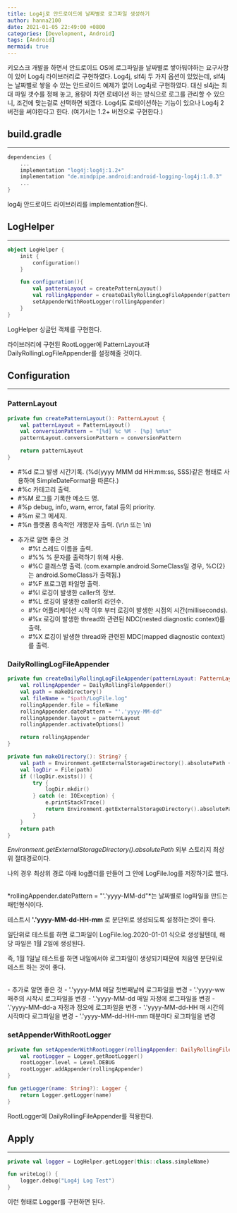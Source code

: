 ```yaml
---
title: Log4j로 안드로이드에 날짜별로 로그파일 생성하기
author: hanna2100
date: 2021-01-05 22:49:00 +0800
categories: [Development, Android]
tags: [Android]
mermaid: true
---
```


키오스크 개발을 하면서 안드로이드 OS에 로그파일을 날짜별로 쌓아둬야하는 요구사항이 있어 Log4j 라이브러리로 구현하였다.
Log4j, slf4j 두 가지 옵션이 있었는데, slf4j는 날짜별로 쌓을 수 있는 안드로이드 예제가 없어 Log4j로 구현하였다.
대신 sl4j는 최대 파일 갯수를 정해 놓고, 용량이 차면 로테이션 하는 방식으로 로그를 관리할 수 있으니, 조건에 맞는걸로 선택하면 되겠다.
Log4j도 로테이션하는 기능이 있으나 Log4j 2버전을 써야한다고 한다. (여기서는 1.2+ 버전으로 구현한다.)


## build.gradle
---
```kotlin
dependencies {
    ...
    implementation "log4j:log4j:1.2+"
    implementation "de.mindpipe.android:android-logging-log4j:1.0.3"
    ...
}
```
log4j 안드로이드 라이브러리를 implementation한다.

## LogHelper
---
```kotlin
object LogHelper {
    init {
        configuration()
    }

    fun configuration(){
        val patternLayout = createPatternLayout()
        val rollingAppender = createDailyRollingLogFileAppender(patternLayout)
        setAppenderWithRootLogger(rollingAppender)
    }
}
```
LogHelper 싱글턴 객체를 구현한다.

라이브러리에 구현된 RootLogger에 PatternLayout과 DailyRollingLogFileAppender를 설정해줄 것이다.


## Configuration
---
### PatternLayout
```kotlin
private fun createPatternLayout(): PatternLayout {
    val patternLayout = PatternLayout()
    val conversionPattern = "[%d] %c %M - [%p] %m%n"
    patternLayout.conversionPattern = conversionPattern

    return patternLayout
}
```
- #%d  로그 발생 시간기록. (%d{yyyy MMM dd HH:mm:ss, SSS}같은 형태로 사용하며 SimpleDateFormat을 따른다.)
- #%c  카테고리 출력.
- #%M  로그를 기록한 메소드 명.
- #%p  debug, info, warn, error, fatal 등의 priority.
- #%m  로그 메세지.
- #%n  플랫폼 종속적인 개행문자 출력. (\r\n 또는 \n)  

+ 추가로 알면 좋은 것
    - #%t  스레드 이름을 출력.  
    - #%%  % 문자를 출력하기 위해 사용.  
    - #%C  클래스명 출력. (com.example.android.SomeClass일 경우, %C{2}는 android.SomeClass가 출력됨.)
    - #%F  프로그램 파일명 출력.
    - #%l  로깅이 발생한 caller의 정보.
    - #%L  로깅이 발생한 caller의 라인수.
    - #%r  어플리케이션 시작 이후 부터 로깅이 발생한 시점의 시간(milliseconds).
    - #%x  로깅이 발생한 thread와 관련된 NDC(nested diagnostic context)를 출력.
    - #%X  로깅이 발생한 thread와 관련된 MDC(mapped diagnostic context)를 출력.


### DailyRollingLogFileAppender
```kotlin
private fun createDailyRollingLogFileAppender(patternLayout: PatternLayout): DailyRollingFileAppender {
    val rollingAppender = DailyRollingFileAppender()
    val path = makeDirectory()
    val fileName = "$path/LogFile.log"
    rollingAppender.file = fileName
    rollingAppender.datePattern = "'.'yyyy-MM-dd"
    rollingAppender.layout = patternLayout
    rollingAppender.activateOptions()

    return rollingAppender
}

private fun makeDirectory(): String? {
    val path = Environment.getExternalStorageDirectory().absolutePath + "/log"
    val logDir = File(path)
    if (!logDir.exists()) {
        try {
            logDir.mkdir()
        } catch (e: IOException) {
            e.printStackTrace()
            return Environment.getExternalStorageDirectory().absolutePath
        }
    }
    return path
}
```
*Environment.getExternalStorageDirectory().absolutePath* 외부 스토리지 최상위 절대경로이다.

나의 경우 최상위 경로 아래 log폴더를 만들어 그 안에 LogFile.log를 저장하기로 했다.

<br/>
*rollingAppender.datePattern = "'.'yyyy-MM-dd"*는 날짜별로 log파일을 만드는 패턴형식이다.

테스트시 __'.'yyyy-MM-dd-HH-mm__ 로 분단위로 생성되도록 설정하는것이 좋다.

일단위로 테스트를 하면 로그파일이 LogFile.log.2020-01-01 식으로 생성될텐데, 해당 파일은 1월 2일에 생성된다.

즉, 1월 1일날 테스트를 하면 내일에서야 로그파일이 생성되기때문에 처음엔 분단위로 테스트 하는 것이 좋다.

<br/>
- 추가로 알면 좋은 것
    - '.'yyyy-MM           매달 첫번째날에 로그파일을 변경
    - '.'yyyy-ww           매주의 시작시 로그파일을 변경
    - '.'yyyy-MM-dd        매일 자정에 로그파일을 변경
    - '.'yyyy-MM-dd-a      자정과 정오에 로그파일을 변경
    - '.'yyyy-MM-dd-HH     매 시간의 시작마다 로그파일을 변경
    - '.'yyyy-MM-dd-HH-mm  매분마다 로그파일을 변경

### setAppenderWithRootLogger
```kotlin
private fun setAppenderWithRootLogger(rollingAppender: DailyRollingFileAppender) {
    val rootLogger = Logger.getRootLogger()
    rootLogger.level = Level.DEBUG
    rootLogger.addAppender(rollingAppender)
}

fun getLogger(name: String?): Logger {
    return Logger.getLogger(name)
}
```
RootLogger에 DailyRollingFileAppender를 적용한다.

## Apply
---
```kotlin
private val logger = LogHelper.getLogger(this::class.simpleName)

fun writeLog() {
    logger.debug("Log4j Log Test")
}
```
이런 형태로 Logger를 구현하면 된다.
